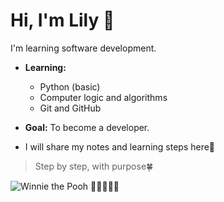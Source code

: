 # Hi, I'm Lily 👋
I'm learning software development.

- **Learning:**  
  - Python (basic)  
  - Computer logic and algorithms  
  - Git and GitHub  

- **Goal:** To become a developer. 
- I will share my notes and learning steps here💪

> Step by step, with purpose🍀

<!---
itslilydev/itslilydev is a ✨ special ✨ repository because its `README.md` (this file) appears on your GitHub profile.
You can click the Preview link to take a look at your changes.
--->



![Winnie the Pooh](https://media0.giphy.com/media/iOwMzftR9FSbm/giphy.gif?cid=6c09b952k7ltf14yh0oremfzne8pwn0juprzvs9ammek7efa&ep=v1_internal_gif_by_id&rid=giphy.gif&ct=g)
🍯🍯🍯🍯🍯









